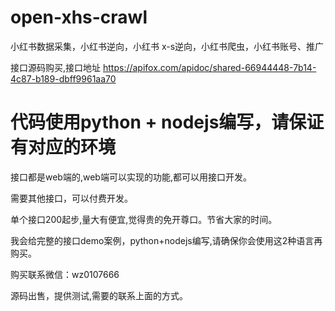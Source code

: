 # open-xhs-crawl
小红书数据采集，小红书逆向，小红书 x-s逆向，小红书爬虫，小红书账号、推广


接口源码购买,接口地址
https://apifox.com/apidoc/shared-66944448-7b14-4c87-b189-dbff9961aa70
# 代码使用python + nodejs编写，请保证有对应的环境


接口都是web端的,web端可以实现的功能,都可以用接口开发。

需要其他接口，可以付费开发。

单个接口200起步,量大有便宜,觉得贵的免开尊口。节省大家的时间。

我会给完整的接口demo案例，python+nodejs编写,请确保你会使用这2种语言再购买。

购买联系微信：wz0107666

源码出售，提供测试,需要的联系上面的方式。
